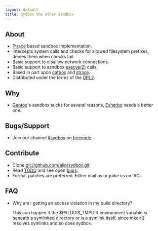 ```yaml
---
layout: default
title: Sydbox the other sandbox
---
```


## About ##

- [Ptrace](http://linux.die.net/man/2/ptrace) based sandbox implementation.
- Intercepts system calls and checks for allowed filesystem prefixes, denies them when checks fail.
- Basic support to disallow network connections.
- Basic support to sandbox [execve(2)](http://linux.die.net/man/2/execve) calls.
- Based in part upon [catbox](https://svn.uludag.org.tr/uludag/trunk/python-modules/catbox/) and
  [strace](http://sourceforge.net/projects/strace).
- Distributed under the terms of the [GPL2](http://www.gnu.org/licenses/gpl-2.0.html).

## Why ##

- [Gentoo](http://www.gentoo.org)'s sandbox sucks for several reasons,
  [Exherbo](http://www.exherbo.org) needs a better one.

## Bugs/Support ##

- Join our channel [#sydbox](irc://irc.freenode.net/sydbox) on [freenode](http://freenode.net/).

## Contribute ##

- Clone [git://github.com/alip/sydbox.git](git://github.com/alip/sydbox.git).
- Read [TODO](http://github.com/alip/sydbox/blob/master/TODO.mkd) and see open [bugs](http://bit.ly/MzeIv).
- Format patches are preferred. Either mail us or poke us on IRC.

## FAQ ##

- Why am I getting an access violation in my build directory?

  This can happen if the $PALUDIS_TMPDIR environment variable is beneath a symlinked directory or is
  a symlink itself, since mkdir() resolves symlinks and so does sydbox.

<!-- vim: set tw=100 ft=mkd spell spelllang=en sw=4 sts=4 et : -->
